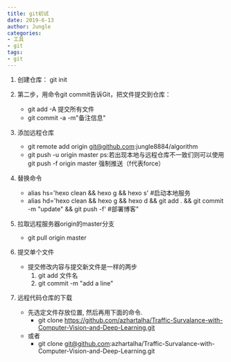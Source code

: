 ```yaml
---
title: git初试
date: 2019-6-13 
author: Jungle
categories:
- 工具
- git
tags:
- git
---
```



1. 创建仓库： git init
2. 第二步，用命令git commit告诉Git，把文件提交到仓库：
	- git add -A 提交所有文件
	- git commit -a -m"备注信息"
3. 添加远程仓库 
	- git remote add origin git@github.com:jungle8884/algorithm
	- git push -u origin master
ps:若出现本地与远程仓库不一致们则可以使用git push -f origin master 强制推送（f代表force）

4. 替换命令
	 - alias hs='hexo clean && hexo g && hexo s'  #启动本地服务
	 - alias hd='hexo clean && hexo g && hexo d && git add . && git commit -m "update" && git push -f'  #部署博客"
5. 拉取远程服务器origin的master分支
	- git pull origin master
6. 提交单个文件
	- 提交修改内容与提交新文件是一样的两步
		 1. git add 文件名
		 2. git commit -m "add a line"		 
7. 远程代码仓库的下载
	- 先选定文件存放位置, 然后再用下面的命令.
		- git clone https://github.com/azhartalha/Traffic-Survalance-with-Computer-Vision-and-Deep-Learning.git
	- 或者
		- git clone git@github.com:azhartalha/Traffic-Survalance-with-Computer-Vision-and-Deep-Learning.git
